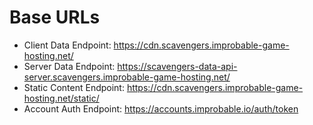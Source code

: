 # Base URLs
- Client Data Endpoint: https://cdn.scavengers.improbable-game-hosting.net/
- Server Data Endpoint: https://scavengers-data-api-server.scavengers.improbable-game-hosting.net/
- Static Content Endpoint: https://cdn.scavengers.improbable-game-hosting.net/static/
- Account Auth Endpoint: https://accounts.improbable.io/auth/token
